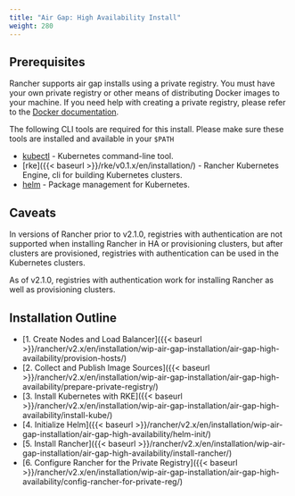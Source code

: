 ```yaml
---
title: "Air Gap: High Availability Install"
weight: 280
---
```


## Prerequisites

Rancher supports air gap installs using a private registry. You must have your own private registry or other means of distributing Docker images to your machine. If you need help with creating a private registry, please refer to the [Docker documentation](https://docs.docker.com/registry/).

The following CLI tools are required for this install. Please make sure these tools are installed and available in your `$PATH`

* [kubectl](https://kubernetes.io/docs/tasks/tools/install-kubectl/#install-kubectl) - Kubernetes command-line tool.
* [rke]({{< baseurl >}}/rke/v0.1.x/en/installation/) - Rancher Kubernetes Engine, cli for building Kubernetes clusters.
* [helm](https://docs.helm.sh/using_helm/#installing-helm) - Package management for Kubernetes.

## Caveats

In versions of Rancher prior to v2.1.0, registries with authentication are not supported when installing Rancher in HA or provisioning clusters, but after clusters are provisioned, registries with authentication can be used in the Kubernetes clusters.

As of v2.1.0, registries with authentication work for installing Rancher as well as provisioning clusters.


## Installation Outline

- [1. Create Nodes and Load Balancer]({{< baseurl >}}/rancher/v2.x/en/installation/wip-air-gap-installation/air-gap-high-availability/provision-hosts/)
- [2. Collect and Publish Image Sources]({{< baseurl >}}/rancher/v2.x/en/installation/wip-air-gap-installation/air-gap-high-availability/prepare-private-registry/)
- [3. Install Kubernetes with RKE]({{< baseurl >}}/rancher/v2.x/en/installation/wip-air-gap-installation/air-gap-high-availability/install-kube/)
- [4. Initialize Helm]({{< baseurl >}}/rancher/v2.x/en/installation/wip-air-gap-installation/air-gap-high-availability/helm-init/)
- [5. Install Rancher]({{< baseurl >}}/rancher/v2.x/en/installation/wip-air-gap-installation/air-gap-high-availability/install-rancher/)
- [6. Configure Rancher for the Private Registry]({{< baseurl >}}/rancher/v2.x/en/installation/wip-air-gap-installation/air-gap-high-availability/config-rancher-for-private-reg/)